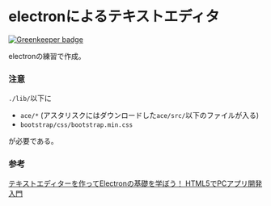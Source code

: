 # electronによるテキストエディタ

[![Greenkeeper badge](https://badges.greenkeeper.io/korosuke613/electronLearn.svg)](https://greenkeeper.io/)

electronの練習で作成。

### 注意
`./lib/`以下に

* `ace/*` 
(アスタリスクにはダウンロードした`ace/src/`以下のファイルが入る)
* `bootstrap/css/bootstrap.min.css`

が必要である。

### 参考
[テキストエディターを作ってElectronの基礎を学ぼう！ HTML5でPCアプリ開発入門](https://ics.media/entry/8401)